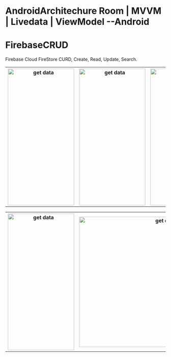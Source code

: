 # AndroidArchitechure Room | MVVM | Livedata | ViewModel --Android
# FirebaseCRUD
Firebase Cloud FireStore CURD, Create, Read, Update, Search.

<table style="width:100%">
 <tr>
    <th><img src="https://user-images.githubusercontent.com/38391658/111140439-878d8500-85ac-11eb-8864-50923dca0b93.png" alt="get data" width="208" height="428"></th>
    <th><img src="https://user-images.githubusercontent.com/38391658/111141307-96286c00-85ad-11eb-903e-835f5a0f2da4.png" alt="get data" width="208" height="428"></th>
    <th><img src="https://user-images.githubusercontent.com/38391658/111140437-86f4ee80-85ac-11eb-898d-96bc9d59e66b.png" alt="get data" width="208" height="428"></th>
    <th><img src="https://user-images.githubusercontent.com/38391658/111140425-83616780-85ac-11eb-987d-1a3277eabf15.png" alt="get data" width="208" height="428> </th>
    <th><img src="https://user-images.githubusercontent.com/38391658/111140432-85c3c180-85ac-11eb-82c6-a4102ae58fc5.png" alt="get data" width="208" height="428"></th>
   
 </tr>
</table>
<table style="width:100%">
 <tr>
    <th><img src="https://user-images.githubusercontent.com/38391658/111140430-852b2b00-85ac-11eb-84f4-f332276d8458.png" alt="get data" width="208" height="428"></th>
    <th><img src="https://user-images.githubusercontent.com/38391658/111142074-7c3b5900-85ae-11eb-9319-ace7cfa2690b.png" alt="get data" width="528" height="408"></th>
   
  </tr>

</table>
